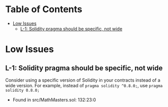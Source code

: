 # Table of Contents

- [Low Issues](#low-issues)
  - [L-1: Solidity pragma should be specific, not wide](#L-1)


# Low Issues

<a name="L-1"></a>
## L-1: Solidity pragma should be specific, not wide

Consider using a specific version of Solidity in your contracts instead of a wide version. For example, instead of `pragma solidity ^0.8.0;`, use `pragma solidity 0.8.0;`

- Found in src/MathMasters.sol: 132:23:0


